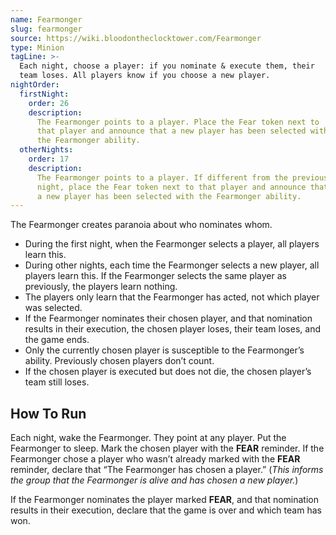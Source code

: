 ```yaml
---
name: Fearmonger
slug: fearmonger
source: https://wiki.bloodontheclocktower.com/Fearmonger
type: Minion
tagLine: >-
  Each night, choose a player: if you nominate & execute them, their
  team loses. All players know if you choose a new player.
nightOrder:
  firstNight:
    order: 26
    description:
      The Fearmonger points to a player. Place the Fear token next to
      that player and announce that a new player has been selected with
      the Fearmonger ability.
  otherNights:
    order: 17
    description:
      The Fearmonger points to a player. If different from the previous
      night, place the Fear token next to that player and announce that
      a new player has been selected with the Fearmonger ability.
---
```


The Fearmonger creates paranoia about who nominates whom.

- During the first night, when the Fearmonger selects a player, all
  players learn this.
- During other nights, each time the Fearmonger selects a new player,
  all players learn this. If the Fearmonger selects the same player as
  previously, the players learn nothing.
- The players only learn that the Fearmonger has acted, not which player
  was selected.
- If the Fearmonger nominates their chosen player, and that nomination
  results in their execution, the chosen player loses, their team loses,
  and the game ends.
- Only the currently chosen player is susceptible to the Fearmonger’s
  ability. Previously chosen players don’t count.
- If the chosen player is executed but does not die, the chosen player’s
  team still loses.

## How To Run

Each night, wake the Fearmonger. They point at any player. Put the
Fearmonger to sleep. Mark the chosen player with the **FEAR** reminder.
If the Fearmonger chose a player who wasn’t already marked with the
**FEAR** reminder, declare that “The Fearmonger has chosen a player.”
(_This informs the group that the Fearmonger is alive and has chosen a
new player._)

If the Fearmonger nominates the player marked **FEAR**, and that
nomination results in their execution, declare that the game is over and
which team has won.
